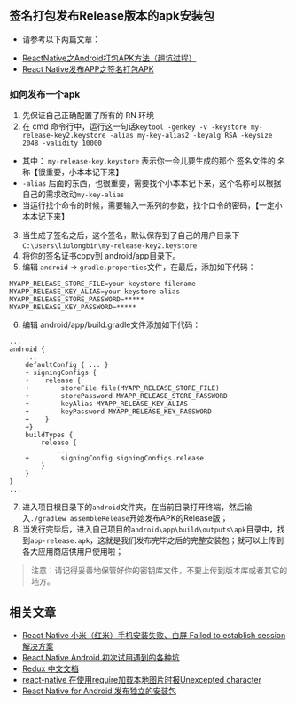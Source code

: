 ## 签名打包发布Release版本的apk安装包
+ 请参考以下两篇文章：
 - [ReactNative之Android打包APK方法（趟坑过程）](http://www.jianshu.com/p/1380d4c8b596)
 - [React Native发布APP之签名打包APK](http://blog.csdn.net/fengyuzhengfan/article/details/51958848)

### 如何发布一个apk
1. 先保证自己正确配置了所有的 RN 环境
2. 在 cmd 命令行中，运行这一句话`keytool -genkey -v -keystore my-release-key2.keystore -alias my-key-alias2 -keyalg RSA -keysize 2048 -validity 10000`
 + 其中： `my-release-key.keystore` 表示你一会儿要生成的那个 签名文件的 名称【很重要，小本本记下来】
 + `-alias` 后面的东西，也很重要，需要找个小本本记下来，这个名称可以根据自己的需求改动`my-key-alias`
 + 当运行找个命令的时候，需要输入一系列的参数，找个口令的密码，【一定小本本记下来】
3. 当生成了签名之后，这个签名，默认保存到了自己的用户目录下`C:\Users\liulongbin\my-release-key2.keystore`
4. 将你的签名证书copy到 android/app目录下。
5. 编辑 `android` -> `gradle.properties`文件，在最后，添加如下代码：
```
MYAPP_RELEASE_STORE_FILE=your keystore filename
MYAPP_RELEASE_KEY_ALIAS=your keystore alias
MYAPP_RELEASE_STORE_PASSWORD=*****
MYAPP_RELEASE_KEY_PASSWORD=*****
```
6. 编辑 android/app/build.gradle文件添加如下代码：
```
...
android {
    ...
    defaultConfig { ... }
    + signingConfigs {
    +    release {
    +        storeFile file(MYAPP_RELEASE_STORE_FILE)
    +        storePassword MYAPP_RELEASE_STORE_PASSWORD
    +        keyAlias MYAPP_RELEASE_KEY_ALIAS
    +        keyPassword MYAPP_RELEASE_KEY_PASSWORD
    +    }
    +}
    buildTypes {
        release {
            ...
    +        signingConfig signingConfigs.release
        }
    }
}
...
```
7. 进入项目根目录下的`android`文件夹，在当前目录打开终端，然后输入`./gradlew assembleRelease`开始发布APK的Release版；
8. 当发行完毕后，进入自己项目的`android\app\build\outputs\apk`目录中，找到`app-release.apk`，这就是我们发布完毕之后的完整安装包；就可以上传到各大应用商店供用户使用啦；

>注意：请记得妥善地保管好你的密钥库文件，不要上传到版本库或者其它的地方。

## 相关文章
+ [React Native 小米（红米）手机安装失败、白屏 Failed to establish session 解决方案](http://blog.csdn.net/u011240877/article/details/51983262)
+ [React Native Android 初次试用遇到的各种坑](http://lib.csdn.net/article/reactnative/48721)
+ [Redux 中文文档](http://www.redux.org.cn/)
+ [react-native 在使用require加载本地图片时报Unexcepted character](http://blog.csdn.net/u014038534/article/details/53943862)
+ [React Native for Android 发布独立的安装包](http://blog.csdn.net/u013531824/article/details/51003775)